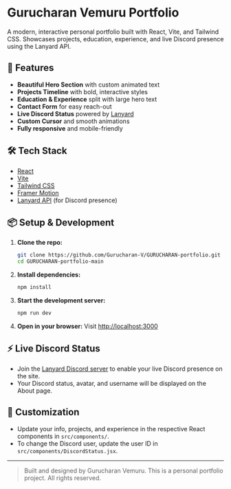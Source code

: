# Gurucharan Vemuru Portfolio

A modern, interactive personal portfolio built with React, Vite, and Tailwind CSS. Showcases projects, education, experience, and live Discord presence using the Lanyard API.

## 🚀 Features

- **Beautiful Hero Section** with custom animated text
- **Projects Timeline** with bold, interactive styles
- **Education & Experience** split with large hero text
- **Contact Form** for easy reach-out
- **Live Discord Status** powered by [Lanyard](https://github.com/Phineas/lanyard)
- **Custom Cursor** and smooth animations
- **Fully responsive** and mobile-friendly

## 🛠️ Tech Stack

- [React](https://react.dev/)
- [Vite](https://vitejs.dev/)
- [Tailwind CSS](https://tailwindcss.com/)
- [Framer Motion](https://www.framer.com/motion/)
- [Lanyard API](https://github.com/Phineas/lanyard) (for Discord presence)

## 📦 Setup & Development

1. **Clone the repo:**
   ```sh
   git clone https://github.com/Gurucharan-V/GURUCHARAN-portfolio.git
   cd GURUCHARAN-portfolio-main
   ```
2. **Install dependencies:**
   ```sh
   npm install
   ```
3. **Start the development server:**
   ```sh
   npm run dev
   ```
4. **Open in your browser:**
   Visit [http://localhost:3000](http://localhost:3000)

## ⚡ Live Discord Status
- Join the [Lanyard Discord server](https://discord.gg/lanyard) to enable your live Discord presence on the site.
- Your Discord status, avatar, and username will be displayed on the About page.

## 📝 Customization
- Update your info, projects, and experience in the respective React components in `src/components/`.
- To change the Discord user, update the user ID in `src/components/DiscordStatus.jsx`.

---

> Built and designed by Gurucharan Vemuru. This is a personal portfolio project. All rights reserved. 